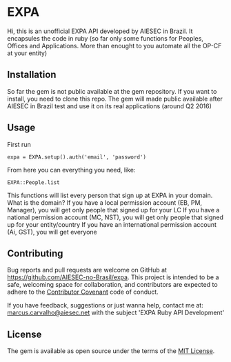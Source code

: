# EXPA

Hi, this is an unofficial EXPA API developed by AIESEC in Brazil.
It encapsules the code in ruby (so far only some functions for Peoples, Offices and Applications. More than enought to you automate all the OP-CF at your entity)



## Installation

So far the gem is not public available at the gem repository. If you want to install, you need to clone this repo.
The gem will made public available after AIESEC in Brazil test and use it on its real applications (around Q2 2016)

## Usage

First run 

```
expa = EXPA.setup().auth('email', 'password')
```

From here you can everything you need, like:

```
EXPA::People.list
```

This functions will list every person that sign up at EXPA in your domain.
What is the domain? 
    If you have a local permission account (EB, PM, Manager), you will get only people that signed up for your LC
    If you have a national permission account (MC, NST), you will get only people that signed up for your entity/country
    If you have an international permission account (Ai, GST), you will get everyone

## Contributing

Bug reports and pull requests are welcome on GitHub at https://github.com/AIESEC-no-Brasil/expa. This project is intended to be a safe, welcoming space for collaboration, and contributors are expected to adhere to the [Contributor Covenant](http://contributor-covenant.org) code of conduct.

If you have feedback, suggestions or just wanna help, contact me at: marcus.carvalho@aiesec.net with the subject 'EXPA Ruby API Development'


## License

The gem is available as open source under the terms of the [MIT License](http://opensource.org/licenses/MIT).


